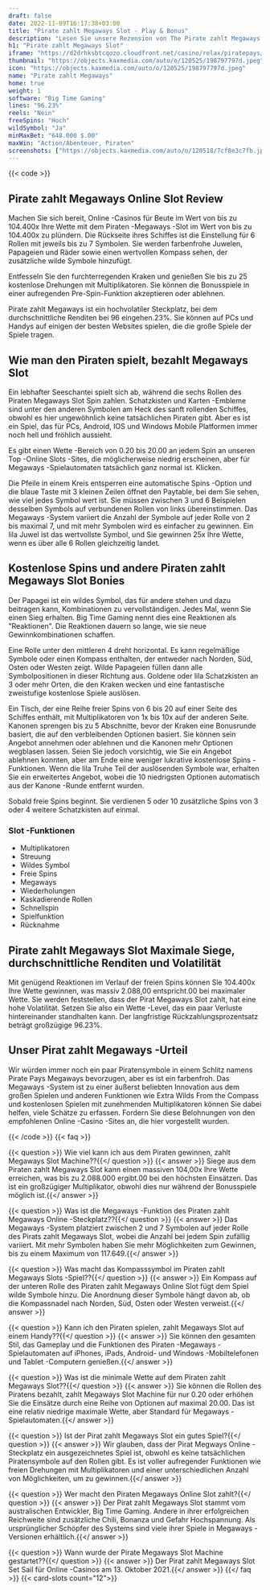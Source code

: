 ```yaml
---
draft: false
date: 2022-11-09T16:17:38+03:00
title: "Pirate zahlt Megaways Slot - Play & Bonus"
description: "Lesen Sie unsere Rezension von The Pirate zahlt Megaways Slot, um herauszufinden, wie das Gameplay und die Funktionen funktionieren und wo Sie ihn mit dem besten Casino -Bonus spielen können."
h1: "Pirate zahlt Megaways Slot"
iframe: "https://d2drhksbtcqozo.cloudfront.net/casino/relax/piratepays/?moneymode=fun"
thumbnail: "https://objects.kaxmedia.com/auto/o/120525/198797797d.jpeg"
icon: "https://objects.kaxmedia.com/auto/o/120525/198797797d.jpeg"
name: "Pirate zahlt Megaways"
home: true
weight: 1
software: "Big Time Gaming"
lines: "96.23%"
reels: "Nein"
freeSpins: "Hoch"
wildSymbol: "Ja"
minMaxBet: "648.000 $.00"
maxWin: "Action/Abenteuer, Piraten"
screenshots: ["https://objects.kaxmedia.com/auto/o/120518/7cf8e3c7fb.jpeg"]
---
```


{{< code >}}<h2>Pirate zahlt Megaways Online Slot Review</h2><p>Machen Sie sich bereit, Online -Casinos für Beute im Wert von bis zu 104.400x Ihre Wette mit dem Piraten -Megaways -Slot im Wert von bis zu 104.400x zu plündern. Die Rückseite ihres Schiffes ist die Einstellung für 6 Rollen mit jeweils bis zu 7 Symbolen. Sie werden farbenfrohe Juwelen, Papageien und Räder sowie einen wertvollen Kompass sehen, der zusätzliche wilde Symbole hinzufügt.</p><p>Entfesseln Sie den furchterregenden Kraken und genießen Sie bis zu 25 kostenlose Drehungen mit Multiplikatoren. Sie können die Bonusspiele in einer aufregenden Pre-Spin-Funktion akzeptieren oder ablehnen.</p><p>Pirate zahlt Megaways ist ein hochvolatiler Steckplatz, bei dem durchschnittliche Renditen bei 96 eingehen.23%. Sie können auf PCs und Handys auf einigen der besten Websites spielen, die die große Spiele der Spiele tragen.</p><h2>Wie man den Piraten spielt, bezahlt Megaways Slot</h2><p>Ein lebhafter Seeschantei spielt sich ab, während die sechs Rollen des Piraten Megaways Slot Spin zahlen. Schatzkisten und Karten -Embleme sind unter den anderen Symbolen am Heck des sanft rollenden Schiffes, obwohl es hier ungewöhnlich keine tatsächlichen Piraten gibt. Aber es ist ein Spiel, das für PCs, Android, IOS und Windows Mobile Platformen immer noch hell und fröhlich aussieht.</p><p>Es gibt einen Wette -Bereich von 0.20 bis 20.00 an jedem Spin an unseren Top -Online Slots -Sites, die möglicherweise niedrig erscheinen, aber für Megaways -Spielautomaten tatsächlich ganz normal ist. Klicken.</p><p>Die Pfeile in einem Kreis entsperren eine automatische Spins -Option und die blaue Taste mit 3 kleinen Zeilen öffnet den Paytable, bei dem Sie sehen, wie viel jedes Symbol wert ist. Sie müssen zwischen 3 und 6 Beispielen desselben Symbols auf verbundenen Rollen von links übereinstimmen. Das Megaways -System variiert die Anzahl der Symbole auf jeder Rolle von 2 bis maximal 7, und mit mehr Symbolen wird es einfacher zu gewinnen. Ein lila Juwel ist das wertvollste Symbol, und Sie gewinnen 25x Ihre Wette, wenn es über alle 6 Rollen gleichzeitig landet.</p><h2>Kostenlose Spins und andere Piraten zahlt Megaways Slot Bonies</h2><p>Der Papagei ist ein wildes Symbol, das für andere stehen und dazu beitragen kann, Kombinationen zu vervollständigen. Jedes Mal, wenn Sie einen Sieg erhalten. Big Time Gaming nennt dies eine Reaktionen als "Reaktionen". Die Reaktionen dauern so lange, wie sie neue Gewinnkombinationen schaffen.</p><p>Eine Rolle unter den mittleren 4 dreht horizontal. Es kann regelmäßige Symbole oder einen Kompass enthalten, der entweder nach Norden, Süd, Osten oder Westen zeigt. Wilde Papageien füllen dann alle Symbolpositionen in dieser Richtung aus. Goldene oder lila Schatzkisten an 3 oder mehr Orten, die den Kraken wecken und eine fantastische zweistufige kostenlose Spiele auslösen.</p><p>Ein Tisch, der eine Reihe freier Spins von 6 bis 20 auf einer Seite des Schiffes enthält, mit Multiplikatoren von 1x bis 10x auf der anderen Seite. Kanonen sprengen bis zu 5 Abschnitte, bevor der Kraken eine Bonusrunde basiert, die auf den verbleibenden Optionen basiert. Sie können sein Angebot annehmen oder ablehnen und die Kanonen mehr Optionen wegblasen lassen. Seien Sie jedoch vorsichtig, wie Sie ein Angebot ablehnen konnten, aber am Ende eine weniger lukrative kostenlose Spins -Funktionen. Wenn die lila Truhe Teil der auslösenden Symbole war, erhalten Sie ein erweitertes Angebot, wobei die 10 niedrigsten Optionen automatisch aus der Kanone -Runde entfernt wurden.</p><p>Sobald freie Spins beginnt. Sie verdienen 5 oder 10 zusätzliche Spins von 3 oder 4 weitere Schatzkisten auf einmal.</p><h3>
Slot -Funktionen</h3><ul>
<li></span>
Multiplikatoren</li>
<li></span>
Streuung</li>
<li></span>
Wildes Symbol</li>
<li></span>
Freie Spins</li>
<li></span>
Megaways</li>
<li></span>
Wiederholungen</li>
<li></span>
Kaskadierende Rollen</li>
<li></span>
Schnellspin</li>
<li></span>
Spielfunktion</li>
<li></span>
Rücknahme</li></ul><h2>Pirate zahlt Megaways Slot Maximale Siege, durchschnittliche Renditen und Volatilität</h2><p>Mit genügend Reaktionen im Verlauf der freien Spins können Sie 104.400x Ihre Wette gewinnen, was massiv 2.088,00 entspricht.00 bei maximaler Wette. Sie werden feststellen, dass der Pirat Megaways Slot zahlt, hat eine hohe Volatilität. Setzen Sie also ein Wette -Level, das ein paar Verluste hintereinander standhalten kann. Der langfristige Rückzahlungsprozentsatz beträgt großzügige 96.23%.</p><h2>Unser Pirat zahlt Megaways -Urteil</h2><p>Wir würden immer noch ein paar Piratensymbole in einem Schlitz namens Pirate Pays Megaways bevorzugen, aber es ist ein farbenfroh. Das Megaways -System ist zu einer äußerst beliebten Innovation aus dem großen Spielen und anderen Funktionen wie Extra Wilds From the Compass und kostenlosen Spielen mit zunehmenden Multiplikatoren können Sie dabei helfen, viele Schätze zu erfassen. Fordern Sie diese Belohnungen von den empfohlenen Online -Casino -Sites an, die hier vorgestellt wurden.</p>
{{< /code >}}
{{< faq >}}

{{< question >}} Wie viel kann ich aus dem Piraten gewinnen, zahlt Megaways Slot Machine??{{</ question >}}
{{< answer >}} Siege aus dem Piraten zahlt Megaways Slot kann einen massiven 104,00x Ihre Wette erreichen, was bis zu 2.088.000 ergibt.00 bei den höchsten Einsätzen. Das ist ein großzügiger Multiplikator, obwohl dies nur während der Bonusspiele möglich ist.{{</ answer >}}

{{< question >}} Was ist die Megaways -Funktion des Piraten zahlt Megaways Online -Steckplatz??{{</ question >}}
{{< answer >}} Das Megaways -System platziert zwischen 2 und 7 Symbolen auf jeder Rolle des Pirats zahlt Megaways Slot, wobei die Anzahl bei jedem Spin zufällig variiert. Mit mehr Symbolen haben Sie mehr Möglichkeiten zum Gewinnen, bis zu einem Maximum von 117.649.{{</ answer >}}

{{< question >}} Was macht das Kompasssymbol im Piraten zahlt Megaways Slots -Spiel??{{</ question >}}
{{< answer >}} Ein Kompass auf der unteren Rolle des Piraten zahlt Megaways Online Slot fügt dem Spiel wilde Symbole hinzu. Die Anordnung dieser Symbole hängt davon ab, ob die Kompassnadel nach Norden, Süd, Osten oder Westen verweist.{{</ answer >}}

{{< question >}} Kann ich den Piraten spielen, zahlt Megaways Slot auf einem Handy??{{</ question >}}
{{< answer >}} Sie können den gesamten Stil, das Gameplay und die Funktionen des Piraten -Megaways -Spielautomaten auf iPhones, iPads, Android- und Windows -Mobiltelefonen und Tablet -Computern genießen.{{</ answer >}}

{{< question >}} Was ist die minimale Wette auf dem Piraten zahlt Megaways Slot??{{</ question >}}
{{< answer >}} Sie können die Rollen des Piratens bezahlt, zahlt Megaways Slot Machine für nur 0.20 oder erhöhen Sie die Einsätze durch eine Reihe von Optionen auf maximal 20.00. Das ist eine relativ niedrige maximale Wette, aber Standard für Megaways -Spielautomaten.{{</ answer >}}

{{< question >}} Ist der Pirat zahlt Megaways Slot ein gutes Spiel?{{</ question >}}
{{< answer >}} Wir glauben, dass der Pirat Megways Online -Steckplatz ein ausgezeichnetes Spiel ist, obwohl es keine tatsächlichen Piratensymbole auf den Rollen gibt. Es ist voller aufregender Funktionen wie freien Drehungen mit Multiplikatoren und einer unterschiedlichen Anzahl von Möglichkeiten, um zu gewinnen.{{</ answer >}}

{{< question >}} Wer macht den Piraten Megaways Online Slot zahlt?{{</ question >}}
{{< answer >}} Der Pirat zahlt Megaways Slot stammt vom australischen Entwickler, Big Time Gaming. Andere in ihrer erfolgreichen Reichweite sind zusätzliche Chili, Bonanza und Gefahr Hochspannung. Als ursprünglicher Schöpfer des Systems sind viele ihrer Spiele in Megaways -Versionen erhältlich.{{</ answer >}}

{{< question >}} Wann wurde der Pirate Megaways Slot Machine gestartet??{{</ question >}}
{{< answer >}} Der Pirat zahlt Megaways Slot Set Sail für Online -Casinos am 13. Oktober 2021.{{</ answer >}}
{{</ faq >}}
{{< card-slots count="12">}}